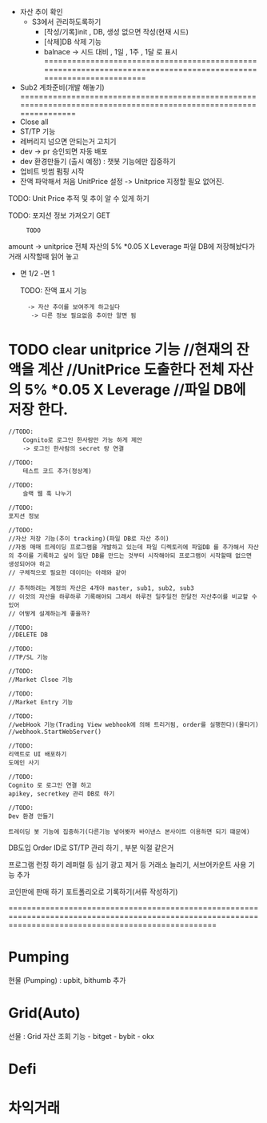 - 자산 추이 확인
	- S3에서 관리하도록하기 
		- [작성/기록]init , DB, 생성 없으면 작성(현재 시드)
		- [삭제]DB 삭제 기능
		- balnace -> 시드 대비 , 1일 , 1주 , 1달 로 표시
==================================================================================================================
- Sub2 계좌준비(개발 해놓기)
==================================================================================================================
- Close all 
- ST/TP 기능
- 레버리지 넘으면 안되는거 고치기
- dev -> pr 승인되면 자동 배포
- dev 환경만들기 (출시 예정) : 챗봇 기능에만 집중하기
- 업비트 빗썸 펌핑 시작 
- 잔액 파악해서 처음 UnitPrice 설정 -> Unitprice 지정할 필요 없어진.


TODO:
	Unit Price 추적 및 추이 알 수 있게 하기

TODO:
	포지션 정보 가져오기 GET

		 TODO
amount -> unitprice 전체 자산의 5% *0.05 X Leverage
파일 DB에 저장해놨다가 거래 시작할때 읽어 놓고 
+ 면 1/2 -면 1

	TODO:
		잔액 표시 기능

 		-> 자산 추이를 보여주게 하고싶다
		 -> 다른 정보 필요없음 추이만 알면 됨


TODO
clear unitprice 기능
	//현재의 잔액을 계산
	//UnitPrice 도출한다 전체 자산의 5% *0.05 X Leverage
	//파일 DB에 저장 한다.
=========================================================================================================================================================
	//TODO:
		Cognito로 로그인 한사람만 가능 하게 제안
		-> 로그인 한사람의 secret 랑 연결

	//TODO:
		테스트 코드 추가(정상계)

	//TODO:
		슬랙 웹 훅 나누기

	//TODO: 
	포지션 정보

	//TODO:
	//자산 저장 기능(추이 tracking)(파일 DB로 자산 추이)
	//자동 매매 트레이딩 프로그램을 개발하고 있는데 파일 디렉토리에 파일DB 를 추가해서 자산의 추이를 기록하고 싶어 일단 DB를 만드는 것부터 시작해야되 프로그램이 시작할때 없으면 생성되어야 하고
	// 구체적으로 필요한 데이터는 아래와 같아

	// 추적하려는 계정의 자산은 4개야 master, sub1, sub2, sub3
	// 이것의 자산을 하루하루 기록해야되 그래서 하루전 일주일전 한달전 자산추이를 비교할 수 있어
	// 어떻게 설계하는게 좋을까?

	//TODO:
	//DELETE DB

	//TODO:
	//TP/SL 기능

	//TODO:
	//Market Clsoe 기능

	//TODO:
	//Market Entry 기능

	//TODO:
	//webHook 기능(Trading View webhook에 의해 트리거됨, order를 실행한다)(물타기)
	//webhook.StartWebServer()

	//TODO:
	리액트로 UI 배포하기
	도메인 사기

	//TODO:
	Cognito 로 로그인 연결 하고 
	apikey, secretkey 관리 DB로 하기

	//TODO:
	Dev 환경 만들기

	트레이딩 봇 기능에 집중하기(다른기능 넣어봣자 바이낸스 본사이트 이용하면 되기 떄문에)
DB도입
Order ID로 ST/TP 관리 하기 , 부분 익절 같은거

프로그램 런칭 하기
레퍼럴 등 심기
광고 제거 등
거래소 늘리기, 서브어카운트 사용 기능 추가

코인판에 판매 하기
포트폴리오로 기록하기(서류 작성하기)

=========================================================================================================================================================

# Pumping
현물 (Pumping) : upbit, bithumb 추가

# Grid(Auto)
선물 : Grid 자산 조회 기능
    - bitget
    - bybit
    - okx

# Defi

# 차익거래